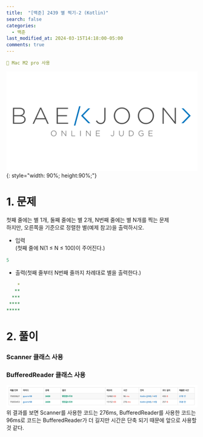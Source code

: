 ```yaml
---
title:  "[백준] 2439 별 찍기-2 (Kotlin)"
search: false
categories: 
  - 백준
last_modified_at: 2024-03-15T14:18:00-05:00
comments: true 
---
```

```yaml
📌 Mac M2 pro 사용
```
<!--
블럭 사용법
 ```yaml
```
!-->

<!-- 
[Ruby install](https://rubyinstaller.org/downloads/) 하이퍼 링크
![rubyinstaller](/assets/image/Jekll-minimal_mistakes/rubyinstaller.PNG) 이미지
<mark style='background-color: #fff5b1'>...</mark><br> 형광팬처리
<script src="https://gist.github.com/heui-yong/9f6cd0c69c8780228cbee7c9b324b2f8.js"></script> 소스코드
--> 

![BeakJoon-logo](/assets/image/BeakJoon/BaekJoon.png){: style="width: 90%; height:90%;"}

<h1>1. 문제</h1>
  첫째 줄에는 별 1개, 둘째 줄에는 별 2개, N번째 줄에는 별 N개를 찍는 문제 <br>하지만, 오른쪽을 기준으로 정렬한 별(예제 참고)을 출력하시오.


  - 입력<br>
  (첫째 줄에 N(1 ≤ N ≤ 100)이 주어진다.)
  ```yaml
  5 
  ```

  - 출력(첫째 줄부터 N번째 줄까지 차례대로 별을 출력한다.)
  ```yaml
      *
     **
    ***
   ****
  *****
  ```

<h1>2. 풀이</h1>

<h3>Scanner 클래스 사용</h3>
<script src="https://gist.github.com/heui-yong/d4d3d2a0ba17c99a64352c15d883529d.js"></script>

<h3>BufferedReader 클래스 사용</h3>
<script src="https://gist.github.com/heui-yong/1e7130293ffd384154ebc65720f71267.js"></script>

![beakjoon-1](/assets/image/beak_joon_2439/beak_joon_2439_1.png)<br>
위 결과를 보면 Scanner를 사용한 코드는 276ms, BufferedReader를 사용한 코드는 96ms로 코드는 BufferedReader가 더 길지만 시간은 단축 되기 때문에 앞으로 사용할 것 같다.

